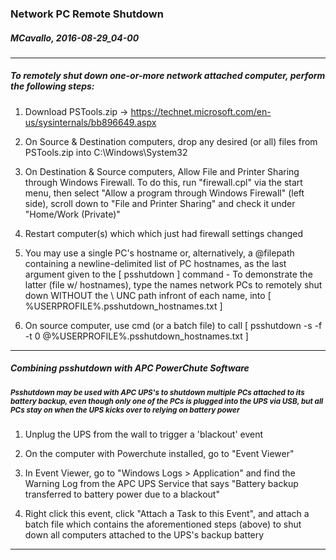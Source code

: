 
### Network PC Remote Shutdown
##### MCavallo, 2016-08-29_04-00
<hr />

##### To remotely shut down one-or-more network attached computer, perform the following steps:

1. Download PSTools.zip -> https://technet.microsoft.com/en-us/sysinternals/bb896649.aspx

2. On Source & Destination computers, drop any desired (or all) files from PSTools.zip into C:\Windows\System32

3. On Destination & Source computers, Allow File and Printer Sharing through Windows Firewall. To do this, run "firewall.cpl" via the start menu, then select "Allow a program through Windows Firewall" (left side), scroll down to "File and Printer Sharing" and check it under "Home/Work (Private)"

4. Restart computer(s) which which just had firewall settings changed

5. You may use a single PC's hostname or, alternatively, a @filepath containing a newline-delimited list of PC hostnames, as the last argument given to the [ psshutdown ] command - To demonstrate the latter (file w/ hostnames), type the names network PCs to remotely shut down WITHOUT the \\ UNC path infront of each name, into [ %USERPROFILE%\.psshutdown_hostnames.txt ]

6. On source computer, use cmd (or a batch file) to call [ psshutdown -s -f -t 0 @%USERPROFILE%\.psshutdown_hostnames.txt ]
<hr />

##### Combining psshutdown with APC PowerChute Software

<h5><sub>Psshutdown may be used with APC UPS's to shutdown multiple PCs attached to its battery backup, even though only one of the PCs is plugged into the UPS via USB, but all PCs stay on when the UPS kicks over to relying on battery power</sub></h5>

1. Unplug the UPS from the wall to trigger a 'blackout' event

2. On the computer with Powerchute installed, go to "Event Viewer"

3. In Event Viewer, go to "Windows Logs > Application" and find the Warning Log from the APC UPS Service that says "Battery backup transferred to battery power due to a blackout"

4. Right click this event, click "Attach a Task to this Event", and attach a batch file which contains the aforementioned steps (above) to shut down all computers attached to the UPS's backup battery

<hr />
